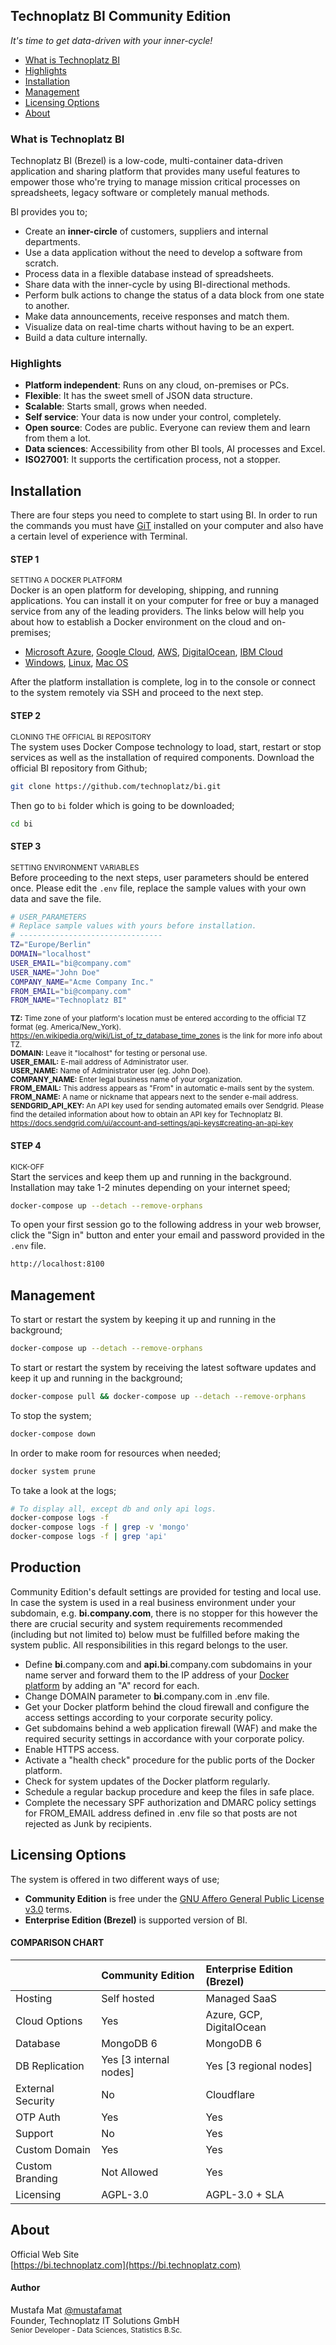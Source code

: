 ## Technoplatz BI Community Edition
*It's time to get data-driven with your inner-cycle!*

- [What is Technoplatz BI](#what-is-technoplatz-bi)
- [Highlights](#highlights)
- [Installation](#installation)
- [Management](#management)
- [Licensing Options](#licensing-options)
- [About](#about)

### What is Technoplatz BI
Technoplatz BI (Brezel) is a low-code, multi-container data-driven application and sharing platform that provides many useful features to empower those who're trying to manage mission critical processes on spreadsheets, legacy software or completely manual methods.

BI provides you to;

- Create an **inner-circle** of customers, suppliers and internal departments.
- Use a data application without the need to develop a software from scratch.
- Process data in a flexible database instead of spreadsheets.
- Share data with the inner-cycle by using BI-directional methods.
- Perform bulk actions to change the status of a data block from one state to another.
- Make data announcements, receive responses and match them.
- Visualize data on real-time charts without having to be an expert.
- Build a data culture internally.

### Highlights

- **Platform independent**: Runs on any cloud, on-premises or PCs.
- **Flexible**: It has the sweet smell of JSON data structure.
- **Scalable**: Starts small, grows when needed.
- **Self service**: Your data is now under your control, completely.
- **Open source**: Codes are public. Everyone can review them and learn from them a lot.
- **Data sciences**: Accessibility from other BI tools, AI processes and Excel.
- **ISO27001**: It supports the certification process, not a stopper.

## Installation
There are four steps you need to complete to start using BI. In order to run the commands you must have [GiT](https://git-scm.com) installed on your computer and also have a certain level of experience with Terminal.

#### STEP 1
<sup>SETTING A DOCKER PLATFORM</sup>\
Docker is an open platform for developing, shipping, and running applications. You can install it on your computer for free or buy a managed service from any of the leading providers. The links below will help you about how to establish a Docker environment on the cloud and on-premises;

- [Microsoft Azure](https://azure.microsoft.com/en-us/services/kubernetes-service/docker/), [Google Cloud](https://cloud.google.com/marketplace/docs/container-images), [AWS](https://aws.amazon.com/marketplace/pp/prodview-2jrv4ti3v2r3e?sr=0-1&ref_=beagle&applicationId=AWSMPContessa), [DigitalOcean](https://marketplace.digitalocean.com/apps/docker), [IBM Cloud](https://www.ibm.com/de-de/cloud/learn/docker)
- [Windows](https://docs.docker.com/desktop/install/windows-install), [Linux](https://docs.docker.com/desktop/install/linux-install), [Mac OS](https://docs.docker.com/desktop/install/mac-install)

After the platform installation is complete, log in to the console or connect to the system remotely via SSH and proceed to the next step.

#### STEP 2
<sup>CLONING THE OFFICIAL BI REPOSITORY</sup>\
The system uses Docker Compose technology to load, start, restart or stop services as well as the installation of required components. Download the official BI repository from Github;

```bash
git clone https://github.com/technoplatz/bi.git
```

Then go to `bi` folder which is going to be downloaded;

```bash
cd bi
```

#### STEP 3
<sup>SETTING ENVIRONMENT VARIABLES</sup>\
Before proceeding to the next steps, user parameters should be entered once. Please edit the `.env` file, replace the sample values with your own data and save the file.

```bash
# USER_PARAMETERS
# Replace sample values with yours before installation.
# --------------------------------
TZ="Europe/Berlin"
DOMAIN="localhost"
USER_EMAIL="bi@company.com"
USER_NAME="John Doe"
COMPANY_NAME="Acme Company Inc."
FROM_EMAIL="bi@company.com"
FROM_NAME="Technoplatz BI"
```

<sub>**TZ:** Time zone of your platform's location must be entered according to the official TZ format (eg. America/New_York). https://en.wikipedia.org/wiki/List_of_tz_database_time_zones is the link for more info about TZ.\
**DOMAIN:** Leave it "localhost" for testing or personal use.\
**USER_EMAIL:** E-mail address of Administrator user.\
**USER_NAME:** Name of Administrator user (eg. John Doe).\
**COMPANY_NAME:** Enter legal business name of your organization.\
**FROM_EMAIL:** This address appears as "From" in automatic e-mails sent by the system.\
**FROM_NAME:** A name or nickname that appears next to the sender e-mail address.\
**SENDGRID_API_KEY:** An API key used for sending automated emails over Sendgrid. Please find the detailed information about how to obtain an API key for Technoplatz BI. https://docs.sendgrid.com/ui/account-and-settings/api-keys#creating-an-api-key</sub>

#### STEP 4
<sup>KICK-OFF</sup>\
Start the services and keep them up and running in the background. Installation may take 1-2 minutes depending on your internet speed;

```bash
docker-compose up --detach --remove-orphans
```

To open your first session go to the following address in your web browser, click the "Sign in" button and enter your email and password provided in the `.env` file.

```bash
http://localhost:8100
```

## Management
To start or restart the system by keeping it up and running in the background;

```bash
docker-compose up --detach --remove-orphans
```

To start or restart the system by receiving the latest software updates and keep it up and running in the background;

```bash
docker-compose pull && docker-compose up --detach --remove-orphans
```

To stop the system;

```bash
docker-compose down
```

In order to make room for resources when needed;

```bash
docker system prune
```

To take a look at the logs;

```bash
# To display all, except db and only api logs.
docker-compose logs -f
docker-compose logs -f | grep -v 'mongo'
docker-compose logs -f | grep 'api'
```

## Production
Community Edition's default settings are provided for testing and local use. In case the system is used in a real business environment under your subdomain, e.g. **bi.company.com**, there is no stopper for this however the there are crucial security and system requirements recommended (including but not limited to) below must be fulfilled before making the system public. All responsibilities in this regard belongs to the user.
- Define **bi**.company.com and **api.bi**.company.com subdomains in your name server and forward them to the IP address of your [Docker platform](#step-1) by adding an "A" record for each.
- Change DOMAIN parameter to **bi**.company.com in .env file.
- Get your Docker platform behind the cloud firewall and configure the access settings according to your corporate security policy.
- Get subdomains behind a web application firewall (WAF) and make the required security settings in accordance with your corporate policy.
- Enable HTTPS access.
- Activate a "health check" procedure for the public ports of the Docker platform.
- Check for system updates of the Docker platform regularly.
- Schedule a regular backup procedure and keep the files in safe place.
- Complete the necessary SPF authorization and DMARC policy settings for FROM_EMAIL address defined in .env file so that posts are not rejected as Junk by recipients.

## Licensing Options
The system is offered in two different ways of use;

- **Community Edition** is free under the [GNU Affero General Public License v3.0](https://github.com/Technoplatz/bi/blob/main/LICENSE) terms.
- **Enterprise Edition (Brezel)** is supported version of BI.

#### COMPARISON CHART

<div class="licensing">

| | Community Edition | Enterprise Edition (Brezel) |
| :--- | :--- | :--- |
|  Hosting | Self hosted | Managed SaaS |
|  Cloud Options | Yes | Azure, GCP, DigitalOcean |
|  Database | MongoDB 6 | MongoDB 6 |
|  DB Replication | Yes [3 internal nodes] | Yes [3 regional nodes] |
|  External Security | No | Cloudflare |
|  OTP Auth | Yes | Yes |
|  Support | No | Yes |
|  Custom Domain | Yes | Yes |
|  Custom Branding | Not Allowed | Yes |
|  Licensing | AGPL-3.0 | AGPL-3.0 + SLA |

</div>

## About
Official Web Site\
[https://bi.technoplatz.com](https://bi.technoplatz.com)

#### Author
Mustafa Mat [@mustafamat](https://www.github.com/mustafamat)\
Founder, Technoplatz IT Solutions GmbH\
<sup>Senior Developer - Data Sciences, Statistics B.Sc.</sup>

<link rel="stylesheet" href=".github/md.css">